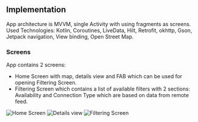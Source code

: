 ## Implementation
App architecture is MVVM, single Activity with using fragments as screens.
Used Technologies: Kotlin, Coroutines, LiveData, Hilt, Retrofit, okhttp, Gson, Jetpack navigation, View binding, Open Street Map.

### Screens
App contains 2 screens:
* Home Screen with map, details view and FAB which can be used for opening Filtering Screen.
* Filtering Screen which contains a list of available filters with 2 sections: Availability and Connection Type which are based on data from remote feed.

![Home Screen](./images/Screenshot_20220629_000638.png)
![Details view](./images/Screenshot_20220629_000146.png)
![Filtering Screen](./images/Screenshot_20220629_000206.png)
